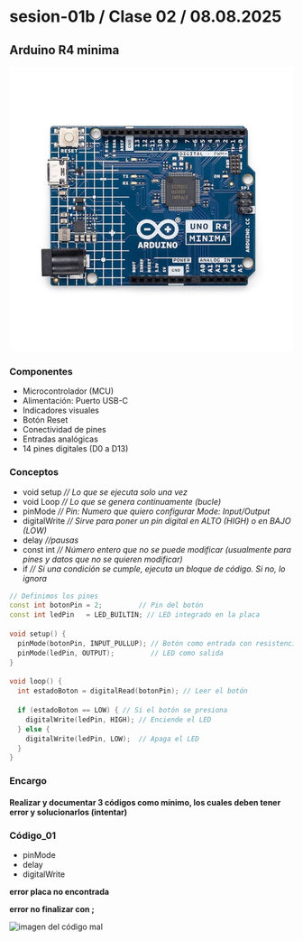 # sesion-01b / Clase 02 / 08.08.2025

## Arduino R4 minima 

![arduino R4 minima imagen referencia](./imagenes/arduinoR4.png)

### Componentes 

- Microcontrolador (MCU)
- Alimentación: Puerto USB-C
- Indicadores visuales
- Botón Reset 
- Conectividad de pines
- Entradas analógicas
- 14 pines digitales (D0 a D13)

### Conceptos 

- void setup  *// Lo que se ejecuta solo una vez*
- void Loop *// Lo que se genera continuamente (bucle)*
- pinMode *// Pin: Numero que quiero configurar Mode: Input/Output*
- digitalWrite *// Sirve para poner un pin digital en ALTO (HIGH) o en BAJO (LOW)*
- delay *//pausas*
- const int *// Número entero que no se puede modificar (usualmente para pines y datos que no se quieren modificar)*
- if *// Si una condición se cumple, ejecuta un bloque de código. Si no, lo ignora*

```cpp
// Definimos los pines
const int botonPin = 2;         // Pin del botón
const int ledPin   = LED_BUILTIN; // LED integrado en la placa

void setup() {
  pinMode(botonPin, INPUT_PULLUP); // Botón como entrada con resistencia interna
  pinMode(ledPin, OUTPUT);         // LED como salida
}

void loop() {
  int estadoBoton = digitalRead(botonPin); // Leer el botón

  if (estadoBoton == LOW) { // Si el botón se presiona
    digitalWrite(ledPin, HIGH); // Enciende el LED
  } else {
    digitalWrite(ledPin, LOW);  // Apaga el LED
  }
}
```

### Encargo 

#### Realizar y documentar 3 códigos como mínimo, los cuales deben tener error y solucionarlos (intentar) 

### Código_01

- pinMode
- delay
- digitalWrite

**error placa no encontrada** 

**error no finalizar con ;**

![imagen del código mal](./imagenes)
